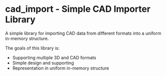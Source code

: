 # cad_import - Simple CAD Importer Library
A simple library for importing CAD data from different formats into a uniform in-memory structure.

The goals of this library is:
- Supporting multiple 3D and CAD formats
- Simple design and supporting
- Representation in uniform in-memory structure
